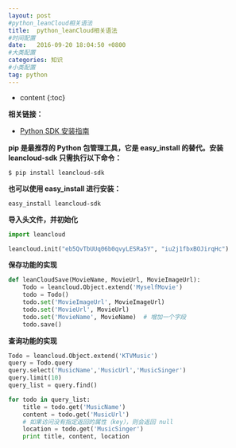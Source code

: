 ```yaml
---
layout: post
#python_leanCloud相关语法
title:  python_leanCloud相关语法
#时间配置
date:   2016-09-20 18:04:50 +0800
#大类配置
categories: 知识
#小类配置
tag: python
---
```


* content
{:toc}

**相关链接：**<br>

* <a href="https://leancloud.cn/docs/sdk_setup-python.html#Python_SDK_安装指南" target="_blank">Python SDK 安装指南</a><br>

**pip 是最推荐的 Python 包管理工具，它是 easy_install 的替代。安装 leancloud-sdk 只需执行以下命令：**

```shell
$ pip install leancloud-sdk
```

**也可以使用 easy_install 进行安装：**

```
easy_install leancloud-sdk
```

**导入头文件，并初始化**

```py
import leancloud

leancloud.init("eb5QvTbUUq06b0qvyLESRa5Y", "iu2j1fbxBOJirqHc")
```
**保存功能的实现**

```py
def leanCloudSave(MovieName, MovieUrl, MovieImageUrl):
    Todo = leancloud.Object.extend('MyselfMovie')
    todo = Todo()
    todo.set('MovieImageUrl', MovieImageUrl)
    todo.set('MovieUrl', MovieUrl)
    todo.set('MovieName', MovieName)  # 增加一个字段
    todo.save()
```

**查询功能的实现**

```py
Todo = leancloud.Object.extend('KTVMusic')
query = Todo.query
query.select('MusicName','MusicUrl','MusicSinger')
query.limit(10)
query_list = query.find()

for todo in query_list:
    title = todo.get('MusicName')
    content = todo.get('MusicUrl')
    # 如果访问没有指定返回的属性（key），则会返回 null
    location = todo.get('MusicSinger')
    print title, content, location
```


 